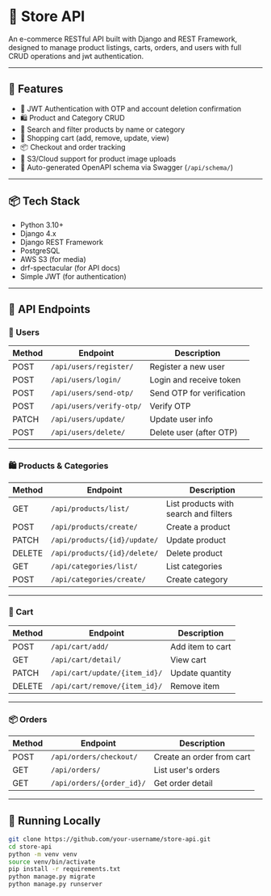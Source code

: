 # 🛒 Store API

An e-commerce RESTful API built with Django and REST Framework, designed to manage product listings, carts, orders, and users with full CRUD operations and jwt authentication.

---

## 🚀 Features

- 🔐 JWT Authentication with OTP and account deletion confirmation
- 🛍️ Product and Category CRUD
- 🔎 Search and filter products by name or category
- 🛒 Shopping cart (add, remove, update, view)
- 📦 Checkout and order tracking
- 📁 S3/Cloud support for product image uploads
- 📄 Auto-generated OpenAPI schema via Swagger (`/api/schema/`)

---

## 📦 Tech Stack

- Python 3.10+
- Django 4.x
- Django REST Framework
- PostgreSQL
- AWS S3 (for media)
- drf-spectacular (for API docs)
- Simple JWT (for authentication)

---

## 📂 API Endpoints

### 🔐 Users
| Method | Endpoint | Description |
|--------|----------|-------------|
| POST   | `/api/users/register/` | Register a new user |
| POST   | `/api/users/login/`    | Login and receive token |
| POST   | `/api/users/send-otp/` | Send OTP for verification |
| POST   | `/api/users/verify-otp/` | Verify OTP |
| PATCH  | `/api/users/update/`   | Update user info |
| POST   | `/api/users/delete/`   | Delete user (after OTP) |

---

### 🛍️ Products & Categories
| Method | Endpoint | Description |
|--------|----------|-------------|
| GET    | `/api/products/list/` | List products with search and filters |
| POST   | `/api/products/create/` | Create a product |
| PATCH  | `/api/products/{id}/update/` | Update product |
| DELETE | `/api/products/{id}/delete/` | Delete product |
| GET    | `/api/categories/list/` | List categories |
| POST   | `/api/categories/create/` | Create category |

---

### 🛒 Cart
| Method | Endpoint | Description |
|--------|----------|-------------|
| POST   | `/api/cart/add/` | Add item to cart |
| GET    | `/api/cart/detail/` | View cart |
| PATCH  | `/api/cart/update/{item_id}/` | Update quantity |
| DELETE | `/api/cart/remove/{item_id}/` | Remove item |

---

### 📦 Orders
| Method | Endpoint | Description |
|--------|----------|-------------|
| POST   | `/api/orders/checkout/` | Create an order from cart |
| GET    | `/api/orders/` | List user's orders |
| GET    | `/api/orders/{order_id}/` | Get order detail |

---

## 🧪 Running Locally

```bash
git clone https://github.com/your-username/store-api.git
cd store-api
python -m venv venv
source venv/bin/activate
pip install -r requirements.txt
python manage.py migrate
python manage.py runserver
